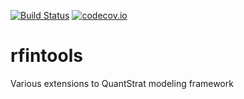 [![Build Status](https://travis-ci.org/cloudcello/rfintools.svg?branch=master)](https://travis-ci.org/cloudcello/rfintools)
[![codecov.io](https://codecov.io/github/cloudcello/rfintools/coverage.svg?branch=master)](https://codecov.io/github/cloudcello/rfintools?branch=master)
# rfintools
Various extensions to QuantStrat modeling framework

